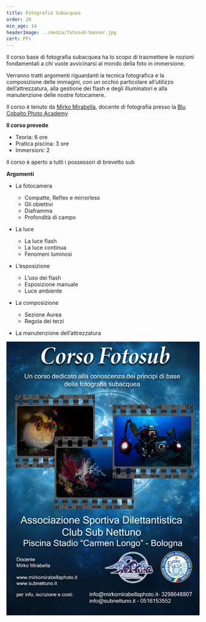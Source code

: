 ```yaml
---
title: Fotografia Subacquea
order: 20
min_age: 14
headerImage: ../media/fotosub-banner.jpg
cert: PFs
---
```


Il corso base di fotografia subacquea ha lo scopo di trasmettere le nozioni fondamentali a chi vuole avvicinarsi al mondo della foto in immersione.

Verranno tratti argomenti riguardanti la tecnica fotografica e la composizione delle immagini, con un occhio particolare all’utilizzo dell’attrezzatura, alla gestione dei flash e degli illuminatori e alla manutenzione delle nostre fotocamere.

Il corso è tenuto da [Mirko Mirabella](http://www.mirkomirabellaphoto.it), docente di fotografia presso la [Blu Cobalto Photo Academy](http://www.blucobaltophotoacademy.it)

**Il corso prevede**

- Teoria: 6 ore
- Pratica piscina: 3 ore
- Immersioni: 2

Il corso è aperto a tutti i possessori di brevetto sub

**Argomenti**

- La fotocamera

  - Compatte, Reflex e mirrorless
  - Gli obiettivi
  - Diaframma
  - Profondità di campo

- La luce

  - La luce flash
  - La luce continua
  - Fenomeni luminosi

- L’esposizione

  - L’uso dei flash
  - Esposizione manuale
  - Luce ambiente

- La composizione

  - Sezione Aurea
  - Regola dei terzi

- La manutenzione dell’attrezzatura

![](../media/fotosub-locandina.jpg)

